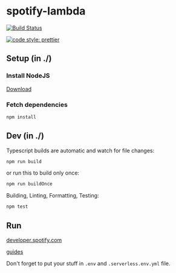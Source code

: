 # spotify-lambda

[![Build Status](https://travis-ci.com/ai-hackathon-affective-computing/spotify-lambda.svg?branch=master)](https://travis-ci.com/ai-hackathon-affective-computing/spotify-lambda)

[![code style: prettier](https://img.shields.io/badge/code_style-prettier-ff69b4.svg?style=flat-square)](https://github.com/prettier/prettier)

## Setup (in ./)

### Install NodeJS

[Download](https://nodejs.org/en/download/current/)

### Fetch dependencies

```bash
npm install
```

## Dev (in ./)

Typescript builds are automatic and watch for file changes:
```bash
npm run build
```

or run this to build only once:
```bash
npm run buildOnce
```

Building, Linting, Formatting, Testing:
```bash
npm test
```

## Run

[developer.spotify.com](https://developer.spotify.com/dashboard/applications)


[guides](https://developer.spotify.com/documentation/general/guides/scopes/)


Don't forget to put your stuff in `.env` and `.serverless.env.yml` file.
